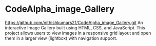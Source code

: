 # CodeAlpha_image_Gallery
https://github.com/nithishkumars21/CodeAlpha_image_Gallery.git
An interactive Image Gallery built using HTML, CSS, and JavaScript.
This project allows users to view images in a responsive grid layout and open them in a larger view (lightbox) with navigation support.
